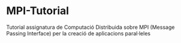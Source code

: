 # MPI-Tutorial
Tutorial assignatura de Computació Distribuida sobre MPI (Message Passing Interface) per la creació de aplicacions paral·leles

